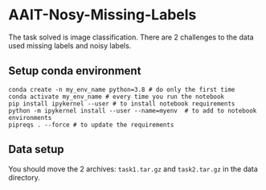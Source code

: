 # AAIT-Nosy-Missing-Labels

The task solved is image classification.
There are 2 challenges to the data used missing labels and noisy labels.

## Setup conda environment

    conda create -n my_env_name python=3.8 # do only the first time
    conda activate my_env_name # every time you run the notebook
    pip install ipykernel --user # to install notebook requirements
    python -m ipykernel install --user --name=myenv  # to add to notebook environments
    pipreqs . --force # to update the requirements 

## Data setup

You should move the 2 archives: `task1.tar.gz` and `task2.tar.gz` in the data directory.
